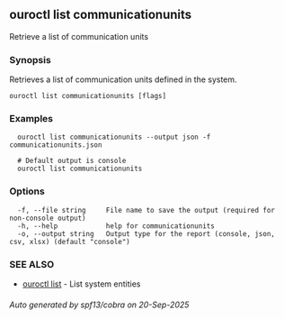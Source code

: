 ## ouroctl list communicationunits

Retrieve a list of communication units

### Synopsis

Retrieves a list of communication units defined in the system.

```
ouroctl list communicationunits [flags]
```

### Examples

```
  ouroctl list communicationunits --output json -f communicationunits.json

  # Default output is console
  ouroctl list communicationunits
```

### Options

```
  -f, --file string     File name to save the output (required for non-console output)
  -h, --help            help for communicationunits
  -o, --output string   Output type for the report (console, json, csv, xlsx) (default "console")
```

### SEE ALSO

* [ouroctl list](ouroctl_list.md)	 - List system entities

###### Auto generated by spf13/cobra on 20-Sep-2025
